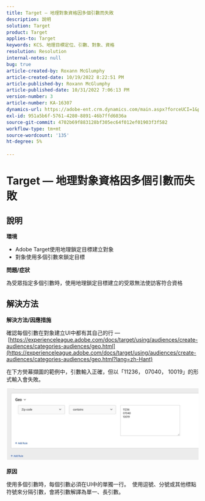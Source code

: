```yaml
---
title: Target — 地理對象資格因多個引數而失敗
description: 說明
solution: Target
product: Target
applies-to: Target
keywords: KCS、地理目標定位、引數、對象、資格
resolution: Resolution
internal-notes: null
bug: true
article-created-by: Roxann McGlumphy
article-created-date: 10/19/2022 8:22:51 PM
article-published-by: Roxann McGlumphy
article-published-date: 10/31/2022 7:06:13 PM
version-number: 3
article-number: KA-16307
dynamics-url: https://adobe-ent.crm.dynamics.com/main.aspx?forceUCI=1&pagetype=entityrecord&etn=knowledgearticle&id=1c1274c8-eb4f-ed11-bba2-00224808679b
exl-id: 951a5b6f-5761-4280-8891-46b7ffd6036a
source-git-commit: 4702b69f883128bf305ec64f012ef01903f3f582
workflow-type: tm+mt
source-wordcount: '135'
ht-degree: 5%

---
```


# Target — 地理對象資格因多個引數而失敗

## 說明


<b>環境</b>

- Adobe Target使用地理鎖定目標建立對象
- 對象使用多個引數來鎖定目標


<b>問題/症狀</b>

為受眾指定多個引數時，使用地理鎖定目標建立的受眾無法使訪客符合資格




## 解決方法


<b>解決方法/因應措施</b>

確認每個引數在對象建立UI中都有其自己的行 —  [https://experienceleague.adobe.com/docs/target/using/audiences/create-audiences/categories-audiences/geo.html](https://experienceleague.adobe.com/docs/target/using/audiences/create-audiences/categories-audiences/geo.html?lang=zh-Hant)

在下方熒幕擷圖的範例中，引數輸入正確，但以「11236， 07040， 10019」的形式輸入會失敗。

![](assets/e6a271f9-4e59-ed11-9561-6045bd006e5a.png)

<b>原因</b>

使用多個引數時，每個引數必須在UI中的單獨一行。  使用逗號、分號或其他標點符號來分隔引數，會將引數解譯為單一、長引數。
